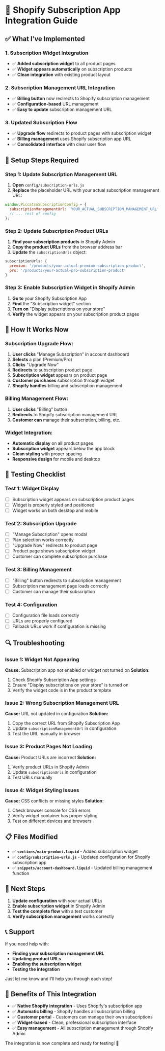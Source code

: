 # 🎯 Shopify Subscription App Integration Guide

## ✅ **What I've Implemented**

### **1. Subscription Widget Integration**
- ✅ **Added subscription widget** to all product pages
- ✅ **Widget appears automatically** on subscription products
- ✅ **Clean integration** with existing product layout

### **2. Subscription Management URL Integration**
- ✅ **Billing button** now redirects to Shopify subscription management
- ✅ **Configuration-based** URL management
- ✅ **Easy to update** subscription management URL

### **3. Updated Subscription Flow**
- ✅ **Upgrade flow** redirects to product pages with subscription widget
- ✅ **Billing management** uses Shopify subscription app URL
- ✅ **Consolidated interface** with clear user flow

## 🔧 **Setup Steps Required**

### **Step 1: Update Subscription Management URL**

1. **Open** `config/subscription-urls.js`
2. **Replace** the placeholder URL with your actual subscription management URL:

```javascript
window.PiccatsoSubscriptionConfig = {
  subscriptionManagementUrl: 'YOUR_ACTUAL_SUBSCRIPTION_MANAGEMENT_URL',
  // ... rest of config
};
```

### **Step 2: Update Subscription Product URLs**

1. **Find your subscription products** in Shopify Admin
2. **Copy the product URLs** from the browser address bar
3. **Update** the `subscriptionUrls` object:

```javascript
subscriptionUrls: {
  premium: '/products/your-actual-premium-subscription-product',
  pro: '/products/your-actual-pro-subscription-product'
}
```

### **Step 3: Enable Subscription Widget in Shopify Admin**

1. **Go to** your Shopify Subscription App
2. **Find** the "Subscription widget" section
3. **Turn on** "Display subscriptions on your store"
4. **Verify** the widget appears on your subscription product pages

## 🎯 **How It Works Now**

### **Subscription Upgrade Flow:**
1. **User clicks** "Manage Subscription" in account dashboard
2. **Selects** a plan (Premium/Pro)
3. **Clicks** "Upgrade Now"
4. **Redirects** to subscription product page
5. **Subscription widget** appears on product page
6. **Customer purchases** subscription through widget
7. **Shopify handles** billing and subscription management

### **Billing Management Flow:**
1. **User clicks** "Billing" button
2. **Redirects** to Shopify subscription management URL
3. **Customer can** manage their subscription, billing, etc.

### **Widget Integration:**
- **Automatic display** on all product pages
- **Subscription widget** appears below the app block
- **Clean styling** with proper spacing
- **Responsive design** for mobile and desktop

## 🧪 **Testing Checklist**

### **Test 1: Widget Display**
- [ ] Subscription widget appears on subscription product pages
- [ ] Widget is properly styled and positioned
- [ ] Widget works on both desktop and mobile

### **Test 2: Subscription Upgrade**
- [ ] "Manage Subscription" opens modal
- [ ] Plan selection works correctly
- [ ] "Upgrade Now" redirects to product page
- [ ] Product page shows subscription widget
- [ ] Customer can complete subscription purchase

### **Test 3: Billing Management**
- [ ] "Billing" button redirects to subscription management
- [ ] Subscription management page loads correctly
- [ ] Customer can manage their subscription

### **Test 4: Configuration**
- [ ] Configuration file loads correctly
- [ ] URLs are properly configured
- [ ] Fallback URLs work if configuration is missing

## 🔍 **Troubleshooting**

### **Issue 1: Widget Not Appearing**
**Cause:** Subscription app not enabled or widget not turned on
**Solution:**
1. Check Shopify Subscription App settings
2. Ensure "Display subscriptions on your store" is turned on
3. Verify the widget code is in the product template

### **Issue 2: Wrong Subscription Management URL**
**Cause:** URL not updated in configuration
**Solution:**
1. Copy the correct URL from Shopify Subscription App
2. Update `subscriptionManagementUrl` in configuration
3. Test the URL manually in browser

### **Issue 3: Product Pages Not Loading**
**Cause:** Product URLs are incorrect
**Solution:**
1. Verify product URLs in Shopify Admin
2. Update `subscriptionUrls` in configuration
3. Test URLs manually

### **Issue 4: Widget Styling Issues**
**Cause:** CSS conflicts or missing styles
**Solution:**
1. Check browser console for CSS errors
2. Verify widget container has proper styling
3. Test on different devices and browsers

## 📋 **Files Modified**

- ✅ **`sections/main-product.liquid`** - Added subscription widget
- ✅ **`config/subscription-urls.js`** - Updated configuration for Shopify subscription app
- ✅ **`snippets/account-dashboard.liquid`** - Updated billing management function

## 🎯 **Next Steps**

1. **Update configuration** with your actual URLs
2. **Enable subscription widget** in Shopify Admin
3. **Test the complete flow** with a test customer
4. **Verify subscription management** works correctly

## 📞 **Support**

If you need help with:
- **Finding your subscription management URL**
- **Updating product URLs**
- **Enabling the subscription widget**
- **Testing the integration**

Just let me know and I'll help you through each step!

## 🚀 **Benefits of This Integration**

- ✅ **Native Shopify integration** - Uses Shopify's subscription app
- ✅ **Automatic billing** - Shopify handles all subscription billing
- ✅ **Customer portal** - Customers can manage their own subscriptions
- ✅ **Widget-based** - Clean, professional subscription interface
- ✅ **Easy management** - All subscription management through Shopify Admin

The integration is now complete and ready for testing! 🎉
